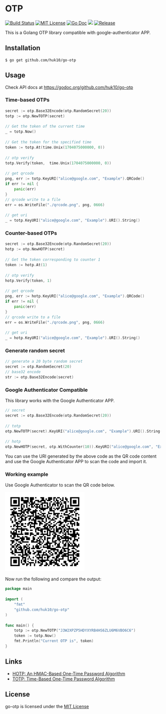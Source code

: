 # OTP

[![Build Status](https://github.com/huk10/go-otp/workflows/Go/badge.svg)](https://github.com/huk10/go-otp/actions)
[![MIT License](https://img.shields.io/badge/license-MIT-brightgreen.svg)](https://github.com/huk10/go-otp/blob/master/LICENSE)
[![Go Doc](https://pkg.go.dev/badge/github.com/huk10/go-otp?status.svg)](https://pkg.go.dev/github.com/huk10/go-otp)
![](https://github.com/huk10/go-otp/wiki/coverage.svg)
[![Release](https://img.shields.io/github/release/huk10/go-otp.svg?style=flat-square)](https://github.com/huk10/go-otp/releases)

This is a Golang OTP library compatible with google-authenticator APP.

## Installation

```shell
$ go get github.com/huk10/go-otp
```

## Usage

Check API docs at https://godoc.org/github.com/huk10/go-otp

### Time-based OTPs

```go
secret := otp.Base32Encode(otp.RandomSecret(20))
totp := otp.NewTOTP(secret)

// Get the token of the current time
_ = totp.Now()

// Get the token for the specified time
token := totp.At(time.Unix(1704075000000, 0))

// otp verify
totp.Verify(token,  time.Unix(1704075000000, 0))

// get qrcode 
png, err := totp.KeyURI("alice@google.com", "Example").QRCode()
if err != nil {
    panic(err)
}
// qrcode write to a file
err = os.WriteFile("./qrcode.png", png, 0666)

// get uri
_ = totp.KeyURI("alice@google.com", "Example").URI().String()
```

### Counter-based OTPs

```go
secret := otp.Base32Encode(otp.RandomSecret(20))
hotp := otp.NewHOTP(secret)

// Get the token corresponding to counter 1
token := hotp.At(1)

// otp verify
hotp.Verify(token, 1)

// get qrcode 
png, err := hotp.KeyURI("alice@google.com", "Example").QRCode()
if err != nil {
    panic(err)
}
// qrcode write to a file
err = os.WriteFile("./qrcode.png", png, 0666)

// get uri
_ = hotp.KeyURI("alice@google.com", "Example").URI().String()
```

### Generate random secret

```go
// generate a 20 byte random secret
secret := otp.RandomSecret(20)
// base32 encode
str := otp.Base32Encode(secret)
```

### Google Authenticator Compatible

This library works with the Google Authenticator APP.

```Go
// secret 
secret := otp.Base32Encode(otp.RandomSecret(20))

// totp
otp.NewTOTP(secret).KeyURI("alice@google.com", "Example").URI().String()

// hotp
otp.NewHOTP(secret, otp.WithCounter(10)).KeyURI("alice@google.com", "Example").URI().String()
```

You can use the URI generated by the above code as the QR code content and use the Google Authenticator APP to scan the code and import it.

### Working example

Use Google Authenticator to scan the QR code below.

![Demo](./qrcode.png)

Now run the following and compare the output:

```go
package main

import (
	"fmt"
	"github.com/huk10/go-otp"
)

func main() {
	totp := otp.NewTOTP("J3W2XPZP5HDYXYRB4HS6ZLU6M6VBO6C6")
	token := totp.Now()
	fmt.Println("Current OTP is", token)
}
```

## Links

* [HOTP: An HMAC-Based One-Time Password Algorithm](https://datatracker.ietf.org/doc/html/rfc4226)
* [TOTP: Time-Based One-Time Password Algorithm](https://datatracker.ietf.org/doc/html/rfc6238)

## License

go-otp is licensed under the [MIT License](./LICENSE)

